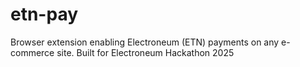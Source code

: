 # etn-pay
Browser extension enabling Electroneum (ETN) payments on any e-commerce site. Built for Electroneum Hackathon 2025

